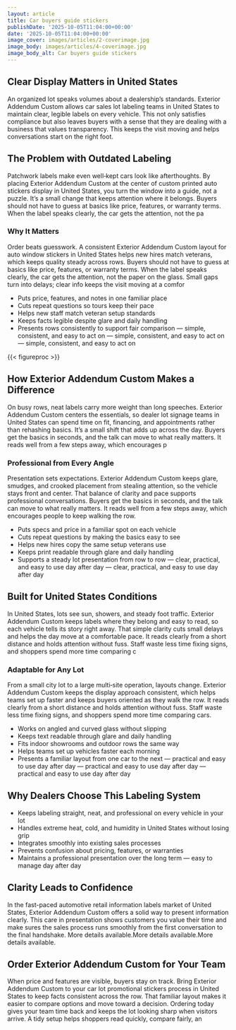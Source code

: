 ```yaml
---
layout: article
title: Car buyers guide stickers
publishDate: '2025-10-05T11:04:00+00:00'
date: '2025-10-05T11:04:00+00:00'
image_cover: images/articles/2-coverimage.jpg
image_body: images/articles/4-coverimage.jpg
image_body_alt: Car buyers guide stickers
---
```



## Clear Display Matters in United States
An organized lot speaks volumes about a dealership’s standards. Exterior Addendum Custom allows car sales lot labeling teams in United States to maintain clear, legible labels on every vehicle. This not only satisfies compliance but also leaves buyers with a sense that they are dealing with a business that values transparency. This keeps the visit moving and helps conversations start on the right foot.

## The Problem with Outdated Labeling
Patchwork labels make even well‑kept cars look like afterthoughts. By placing Exterior Addendum Custom at the center of custom printed auto stickers display in United States, you turn the window into a guide, not a puzzle. It’s a small change that keeps attention where it belongs. Buyers should not have to guess at basics like price, features, or warranty terms. When the label speaks clearly, the car gets the attention, not the pa

### Why It Matters
Order beats guesswork. A consistent Exterior Addendum Custom layout for auto window stickers in United States helps new hires match veterans, which keeps quality steady across rows. Buyers should not have to guess at basics like price, features, or warranty terms. When the label speaks clearly, the car gets the attention, not the paper on the glass. Small gaps turn into delays; clear info keeps the visit moving at a comfor

- Puts price, features, and notes in one familiar place
- Cuts repeat questions so tours keep their pace
- Helps new staff match veteran setup standards
- Keeps facts legible despite glare and daily handling
- Presents rows consistently to support fair comparison — simple, consistent, and easy to act on — simple, consistent, and easy to act on — simple, consistent, and easy to act on

{{< figureproc >}}

## How Exterior Addendum Custom Makes a Difference
On busy rows, neat labels carry more weight than long speeches. Exterior Addendum Custom centers the essentials, so dealer lot signage teams in United States can spend time on fit, financing, and appointments rather than rehashing basics. It’s a small shift that adds up across the day.  Buyers get the basics in seconds, and the talk can move to what really matters.  It reads well from a few steps away, which encourages p

### Professional from Every Angle
Presentation sets expectations. Exterior Addendum Custom keeps glare, smudges, and crooked placement from stealing attention, so the vehicle stays front and center. That balance of clarity and pace supports professional conversations.  Buyers get the basics in seconds, and the talk can move to what really matters.  It reads well from a few steps away, which encourages people to keep walking the row.

- Puts specs and price in a familiar spot on each vehicle
- Cuts repeat questions by making the basics easy to see
- Helps new hires copy the same setup veterans use
- Keeps print readable through glare and daily handling
- Supports a steady lot presentation from row to row — clear, practical, and easy to use day after day — clear, practical, and easy to use day after day

## Built for United States Conditions
In United States, lots see sun, showers, and steady foot traffic. Exterior Addendum Custom keeps labels where they belong and easy to read, so each vehicle tells its story right away. That simple clarity cuts small delays and helps the day move at a comfortable pace. It reads clearly from a short distance and holds attention without fuss. Staff waste less time fixing signs, and shoppers spend more time comparing c

### Adaptable for Any Lot
From a small city lot to a large multi‑site operation, layouts change. Exterior Addendum Custom keeps the display approach consistent, which helps teams set up faster and keeps buyers oriented as they walk the row. It reads clearly from a short distance and holds attention without fuss. Staff waste less time fixing signs, and shoppers spend more time comparing cars.

- Works on angled and curved glass without slipping
- Keeps text readable through glare and daily handling
- Fits indoor showrooms and outdoor rows the same way
- Helps teams set up vehicles faster each morning
- Presents a familiar layout from one car to the next — practical and easy to use day after day — practical and easy to use day after day — practical and easy to use day after day

## Why Dealers Choose This Labeling System
- Keeps labeling straight, neat, and professional on every vehicle in your lot
- Handles extreme heat, cold, and humidity in United States without losing grip
- Integrates smoothly into existing sales processes
- Prevents confusion about pricing, features, or warranties
- Maintains a professional presentation over the long term — easy to manage day after day

## Clarity Leads to Confidence
In the fast-paced automotive retail information labels market of United States, Exterior Addendum Custom offers a solid way to present information clearly. This care in presentation shows customers you value their time and make sures the sales process runs smoothly from the first conversation to the final handshake. More details available.More details available.More details available.

## Order Exterior Addendum Custom for Your Team
When price and features are visible, buyers stay on track. Bring Exterior Addendum Custom to your car lot promotional stickers process in United States to keep facts consistent across the row. That familiar layout makes it easier to compare options and move toward a decision.  Ordering today gives your team time back and keeps the lot looking sharp when visitors arrive.  A tidy setup helps shoppers read quickly, compare fairly, an

